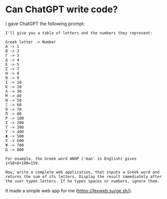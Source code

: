 # Can ChatGPT write code?

I gave ChatGPT the following prompt:

```
I'll give you a table of letters and the numbers they represent:

Greek letter -> Number
Α -> 1
Β -> 2
Γ -> 3
Δ -> 4
Ε -> 5
Ζ -> 7
Η -> 8
Θ -> 9
Ι -> 10
Κ -> 20
Λ -> 30
Μ -> 40
Ν -> 50
Ξ -> 60
Ο -> 70
Π -> 80
Ρ -> 100
Σ -> 200
Τ -> 300
Υ -> 400
Φ -> 500
Χ -> 600
Ψ -> 700
Ω -> 800

For example, the Greek word ΑΝΗΡ ('man' in English) gives 1+50+8+100=159.

Now, write a complete web application, that inputs a Greek word and returns the sum of its letters. Display the result immediately after the user types letters. If he types spaces or numbers, ignore them.
```

It made a simple web app for me (<https://lexweb.surge.sh/>).
